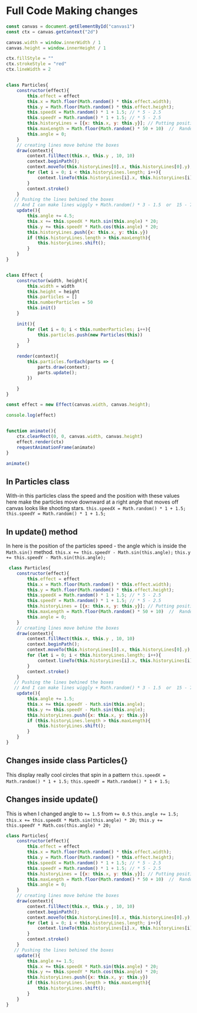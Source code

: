 # Full Code Making changes
```js
const canvas = document.getElementById("canvas1")
const ctx = canvas.getContext("2d")

canvas.width = window.innerWidth / 1
canvas.height = window.innerHeight / 1

ctx.fillStyle = ""
ctx.strokeStyle = "red"
ctx.lineWidth = 2


class Particles{
    constructor(effect){
        this.effect = effect
        this.x = Math.floor(Math.random() * this.effect.width);
        this.y = Math.floor(Math.random() * this.effect.height);
        this.speedX = Math.random() * 1 + 1.5; // * 5 - 2.5
        this.speedY = Math.random() * 1 + 1.5; // * 5 - 2.5
        this.historyLines = [{x: this.x, y: this.y}]; // Putting positions on the lines
        this.maxLength = Math.floor(Math.random() * 50 + 10)  //  Random length of the line
        this.angle = 0;
    }
    // creating lines move behine the boxes
    draw(context){ 
        context.fillRect(this.x, this.y , 10, 10)
        context.beginPath(); 
        context.moveTo(this.historyLines[0].x, this.historyLines[0].y);
        for (let i = 0; i < this.historyLines.length; i++){
            context.lineTo(this.historyLines[i].x, this.historyLines[i].y)
        }
        context.stroke()
    }
   // Pushing the lines behined the boxes 
   // And I can make lines wiggly + Math.random() * 3 - 1.5  or  15 - 7.5;
    update(){
        this.angle += 4.5;
        this.x += this.speedX * Math.sin(this.angle) * 20;
        this.y += this.speedY * Math.cos(this.angle) * 20;
        this.historyLines.push({x: this.x, y: this.y})
        if (this.historyLines.length > this.maxLength){
            this.historyLines.shift();
        }
    }
}


class Effect {
    constructor(width, height){
        this.width = width
        this.height = height
        this.particles = []
        this.numberParticles = 50
        this.init()
    }

    init(){
        for (let i = 0; i < this.numberParticles; i++){
            this.particles.push(new Particles(this))
        }
    }

    render(context){
        this.particles.forEach(parts => {
            parts.draw(context);
            parts.update();
        })

    }
}

const effect = new Effect(canvas.width, canvas.height);

console.log(effect)


function animate(){
    ctx.clearRect(0, 0, canvas.width, canvas.height)
    effect.render(ctx)
    requestAnimationFrame(animate)
}

animate()
```


## In Particles class
With-in this particles class the speed and the position with these values here 
make the particles move downward at a right angle that moves off canvas looks like shooting stars. 
`this.speedX = Math.random() * 1 + 1.5;`
`this.speedY = Math.random() * 1 + 1.5;`


## In update() method
In here is the position of the particles speed - the angle which is inside the `Math.sin()` method.
`this.x += this.speedY - Math.sin(this.angle);`
`this.y += this.speedY - Math.sin(this.angle);`


```js
 class Particles{
    constructor(effect){
        this.effect = effect
        this.x = Math.floor(Math.random() * this.effect.width);
        this.y = Math.floor(Math.random() * this.effect.height);
        this.speedX = Math.random() * 1 + 1.5; // * 5 - 2.5
        this.speedY = Math.random() * 1 + 1.5; // * 5 - 2.5
        this.historyLines = [{x: this.x, y: this.y}]; // Putting positions on the lines
        this.maxLength = Math.floor(Math.random() * 50 + 10)  //  Random length of the line
        this.angle = 0;
    }
    // creating lines move behine the boxes
    draw(context){ 
        context.fillRect(this.x, this.y , 10, 10)
        context.beginPath(); 
        context.moveTo(this.historyLines[0].x, this.historyLines[0].y);
        for (let i = 0; i < this.historyLines.length; i++){
            context.lineTo(this.historyLines[i].x, this.historyLines[i].y)
        }
        context.stroke()
    }
   // Pushing the lines behined the boxes 
   // And I can make lines wiggly + Math.random() * 3 - 1.5  or  15 - 7.5;
    update(){
        this.angle += 1.5;
        this.x += this.speedY - Math.sin(this.angle);
        this.y += this.speedY - Math.sin(this.angle);
        this.historyLines.push({x: this.x, y: this.y})
        if (this.historyLines.length > this.maxLength){
            this.historyLines.shift();
        }
    }
}
```

## Changes inside class Particles{}
This display really cool circles that spin in a pattern 
`this.speedX = Math.random() * 1 + 1.5;`
`this.speedY = Math.random() * 1 + 1.5;`

## Changes inside update()
This is when I changed angle to `+= 1.5` from `+= 0.5` 
`this.angle += 1.5;` 
`this.x += this.speedX * Math.sin(this.angle) * 20;`
`this.y += this.speedY * Math.cos(this.angle) * 20;`

```js
class Particles{
    constructor(effect){
        this.effect = effect
        this.x = Math.floor(Math.random() * this.effect.width);
        this.y = Math.floor(Math.random() * this.effect.height);
        this.speedX = Math.random() * 1 + 1.5; // * 5 - 2.5
        this.speedY = Math.random() * 1 + 1.5; // * 5 - 2.5
        this.historyLines = [{x: this.x, y: this.y}]; // Putting positions on the lines
        this.maxLength = Math.floor(Math.random() * 50 + 10)  //  Random length of the line
        this.angle = 0;
    }
    // creating lines move behine the boxes
    draw(context){ 
        context.fillRect(this.x, this.y , 10, 10)
        context.beginPath(); 
        context.moveTo(this.historyLines[0].x, this.historyLines[0].y);
        for (let i = 0; i < this.historyLines.length; i++){
            context.lineTo(this.historyLines[i].x, this.historyLines[i].y)
        }
        context.stroke()
    }
   // Pushing the lines behined the boxes
    update(){
        this.angle += 1.5;
        this.x += this.speedX * Math.sin(this.angle) * 20;
        this.y += this.speedY * Math.cos(this.angle) * 20;
        this.historyLines.push({x: this.x, y: this.y})
        if (this.historyLines.length > this.maxLength){
            this.historyLines.shift();
        }
    }
}
```

